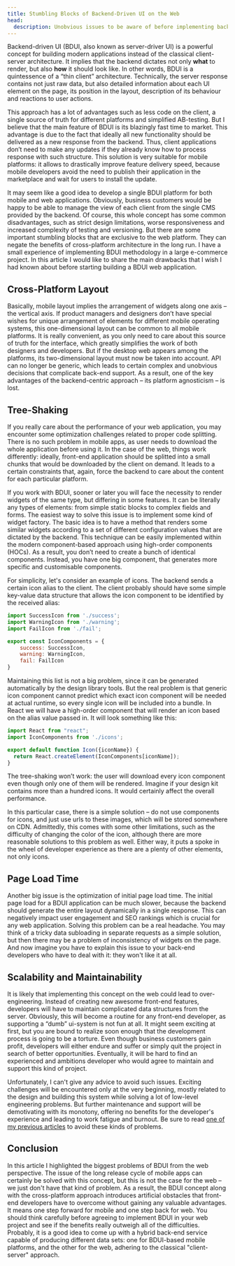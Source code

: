 ```yaml
---
title: Stumbling Blocks of Backend-Driven UI on the Web
head:
  description: Unobvious issues to be aware of before implementing backend-driven UI architecture in a web application.
---
```


Backend-driven UI (BDUI, also known as server-driver UI) is a powerful concept for building modern applications instead of the classical client-server architecture. It implies that the backend dictates not only **what** to render, but also **how** it should look like. In other words, BDUI is a quintessence of a “thin client” architecture. Technically, the server response contains not just raw data, but also detailed information about each UI element on the page, its position in the layout, description of its behaviour and reactions to user actions.

This approach has a lot of advantages such as less code on the client, a single source of truth for different platforms and simplified AB-testing. But I believe that the main feature of BDUI is its blazingly fast time to market. This advantage is due to the fact that ideally all new functionality should be delivered as a new response from the backend. Thus, client applications don’t need to make any updates if they already know how to process response with such structure. This solution is very suitable for mobile platforms: it allows to drastically improve feature delivery speed, because mobile developers avoid the need to publish their application in the marketplace and wait for users to install the update.

It may seem like a good idea to develop a single BDUI platform for both mobile and web applications. Obviously, business customers would be happy to be able to manage the view of each client from the single CMS provided by the backend. Of course, this whole concept has some common disadvantages, such as strict design limitations, worse responsiveness and increased complexity of testing and versioning. But there are some important stumbling blocks that are exclusive to the web platform. They can negate the benefits of cross-platform architecture in the long run. I have a small experience of implementing BDUI methodology in a large e-commerce project. In this article I would like to share the main drawbacks that I wish I had known about before starting building a BDUI web application.

## Cross-Platform Layout

Basically, mobile layout implies the arrangement of widgets along one axis – the vertical axis. If product managers and designers don’t have special wishes for unique arrangement of elements for different mobile operating systems, this one-dimensional layout can be common to all mobile platforms. It is really convenient, as you only need to care about this source of truth for the interface, which greatly simplifies the work of both designers and developers. But if the desktop web appears among the platforms, its two-dimensional layout must now be taken into account. API can no longer be generic, which leads to certain complex and unobvious decisions that complicate back-end support. As a result, one of the key advantages of the backend-centric approach – its platform agnosticism – is lost.

## Tree-Shaking

If you really care about the performance of your web application, you may encounter some optimization challenges related to proper code splitting. There is no such problem in mobile apps, as user needs to download the whole application before using it. In the case of the web, things work differently: ideally, front-end application should be splitted into a small chunks that would be downloaded by the client on demand. It leads to a certain constraints that, again, force the backend to care about the content for each particular platform.

If you work with BDUI, sooner or later you will face the necessity to render widgets of the same type, but differing in some features. It can be literally any types of elements: from simple static blocks to complex fields and forms. The easiest way to solve this issue is to implement some kind of widget factory. The basic idea is to have a method that renders some similar widgets according to a set of different configuration values that are dictated by the backend. This technique can be easily implemented within the modern component-based approach using high-order components (HOCs). As a result, you don’t need to create a bunch of identical components. Instead, you have one big component, that generates more specific and customisable components.

For simplicity, let's consider an example of icons. The backend sends a certain icon alias to the client. The client probably should have some simple key-value data structure that allows the icon component to be identified by the received alias:

```jsx
import SuccessIcon from './success';
import WarningIcon from './warning';
import FailIcon from './fail';

export const IconComponents = {
	success: SuccessIcon,
	warning: WarningIcon,
	fail: FailIcon
}
```

Maintaining this list is not a big problem, since it can be generated automatically by the design library tools. But the real problem is that generic icon component cannot predict which exact icon component will be needed at actual runtime, so every single icon will be included into a bundle. In React we will have a high-order component that will render an icon based on the alias value passed in. It will look something like this:

```jsx
import React from "react";
import IconComponents from './icons';

export default function Icon({iconName}) {
  return React.createElement(IconComponents[iconName]);
}
```

The tree-shaking won’t work: the user will download every icon component even though only one of them will be rendered. Imagine if your design kit contains more than a hundred icons. It would certainly affect the overall performance.

In this particular case, there is a simple solution – do not use components for icons, and just use urls to these images, which will be stored somewhere on CDN. Admittedly, this comes with some other limitations, such as the difficulty of changing the color of the icon, although there are more reasonable solutions to this problem as well. Either way, it puts a spoke in the wheel of developer experience as there are a plenty of other elements, not only icons.

## Page Load Time

Another big issue is the optimization of initial page load time. The initial page load for a BDUI application can be much slower, because the backend should generate the entire layout dynamically in a single response. This can negatively impact user engagement and SEO rankings which is crucial for any web application. Solving this problem can be a real headache. You may think of a tricky data subloading in separate requests as a simple solution, but then there may be a problem of inconsistency of widgets on the page. And now imagine you have to explain this issue to your back-end developers who have to deal with it: they won't like it at all.

## Scalability and Maintainability

It is likely that implementing this concept on the web could lead to over-engineering. Instead of creating new awesome front-end features, developers will have to maintain complicated data structures from the server. Obviously, this will become a routine for any front-end developer, as supporting a “dumb” ui-system is not fun at all. It might seem exciting at first, but you are bound to realize soon enough that the development process is going to be a torture. Even though business customers gain profit, developers will either endure and suffer or simply quit the project in search of better opportunities. Eventually, it will be hard to find an experienced and ambitions developer who would agree to maintain and support this kind of project.

Unfortunately, I can't give any advice to avoid such issues. Exciting challenges will be encountered only at the very beginning, mostly related to the design and building this system while solving a lot of low-level engineering problems. But further maintenance and support will be demotivating with its monotony, offering no benefits for the developer's experience and leading to work fatigue and burnout. Be sure to read [one of my previous articles](/blog/stay-hungry/) to avoid these kinds of problems.

## Conclusion

In this article I highlighted the biggest problems of BDUI from the web perspective. The issue of the long release cycle of mobile apps can certainly be solved with this concept, but this is not the case for the web – we just don't have that kind of problem. As a result, the BDUI concept along with the cross-platform approach introduces artificial obstacles that front-end developers have to overcome without gaining any valuable advantages. It means one step forward for mobile and one step back for web. You should think carefully before agreeing to implement BDUI in your web project and see if the benefits really outweigh all of the difficulties. Probably, it is a good idea to come up with a hybrid back-end service capable of producing different data sets: one for BDUI-based mobile platforms, and the other for the web, adhering to the classical "client-server" approach.